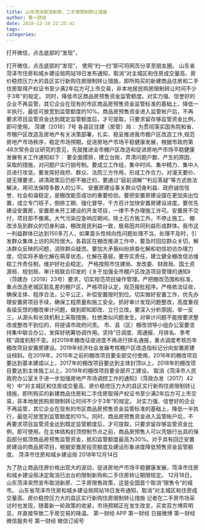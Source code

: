 ```yaml
---
title: 山东菏泽取消新房、二手房限制转让措施
author: 第一财经
date: 2018-12-18 22:25:41
tags: 
categories: 
---
```

打开微信，点击底部的“发现”，
<!-- more -->
打开微信，点击底部的“发现”，
使用“扫一扫”即可将网页分享至朋友圈。
山东省菏泽市住房和城乡建设局网站18日发布通知，取消“对主城区和住房成交量高、房价稳控压力大的县区实行新购住房限制转让措施，即所购买的新建商品住房和二手住房取得产权证书至少满2年后方可上市交易，非本地居民购房限制转让时间不少于3年”的规定。
同时，降低市区商品房预售资金监管额度。对实力强、信誉好的企业不再监管，其它企业在现有的市区商品房预售资金监管标准的基础上，降低一半执行，最低可放宽到监管额度的10%。商品房预售资金进入监管帐户后，不再要求项目监管资金达到既定监管额度后，才可提取，只要求留存够监管资金比例，即可使用。
菏建〔2018〕7号
各县区住建（房管）局：
为贯彻落实国务院和省、市棚户区改造及房地产有关决策部署，扎实、稳妥推进我市棚户区改造工作,规范房地产市场秩序，稳定市场预期，促进房地产市场平稳健康发展，根据市政府第48次常务会议研究的意见，先就推进全市棚户区改造和促进房地产市场平稳健康发展有关工作通知如下：
要全面摸排，建立台账，弄清问题户数、产生的原因、采取的措施，对问题户实行销号制。要成立工作组，集中时间、集中精力、集中人员进行攻坚。要发挥好政府、群众、法院三方作用，形成工作合力，对漫天要价、提无理要求，讲清政策后仍拒不搬迁的，要通过“庭前调解”“判后答疑”等方式依法解决，用司法保障多数人的公平。
安置房建设事关群众切身利益、政府诚信信誉、社会和谐稳定，是棚改能否成功的重要检验。要把安置房建设摆在更加突出位置，成立专门班子，倒排工期、强化督导，千方百计加快安置房建设进度。要优先建设安置房，安置房未开工建设的开发项目，一律不予办理施工许可。安置房不交付，项目部不撤离。大气污染应急响应期间，除土石方施工外，不停止施工。
棚改涉及到群众的切身利益，棚改居民利益一致，极易因共同利益形成群体。我市这一利益群体已达到150多万人，如果苗头性倾向性问题处理不当，处理不及时，引发群众集体上访的风险很大。各县区在棚改推进工作中，要及时回应群众关切，解决群众反映的问题，消除群众疑虑。要加大矛盾纠纷排查化解和初信初访办理力度，切实将矛盾化解在萌芽状态，化解在基层。要夯实责任，建立健全棚改信访维稳工作责任制，维护好社会稳定。
严格按照市住建局、发改委、财政局、国土资源局、规划局、审计局联合印发的《关于加强全市棚户区改造项目管理的通知》（菏建办〔2018〕23号）要求，切实规范项目操作管理。严把棚改范围和标准，重点改造老城区脏乱差的棚户区，严格项目认定，规范报批程序。严格依法征收，确保主体、程序合法，公平公正，补偿安置按时到位。切实做好安置工作，优先办理安置房项目手续，确保工程质量和施工安全。抓好审计发现问题整改，高度重视各级反馈的棚改审计问题，做到即知即改、立行立改。要深入分析原因，举一反三，从源头和长效机制上采取措施，杜绝类似问题发生。对审计问题不能按要求整改或整改不到位的，将提请市政府问责。
市、县（区）棚改领导小组办公室要坚持集中联合办公，发挥好统筹协调作用。坚持“日调度、周通报、月排名、季考核”调度机制不变。对2019年棚改征收进度不再进行排名通报，重点调度考核历年棚改项目安置房建设。2019年经济社会发展考核棚户区改造指标记分向安置房建设倾斜。在2019年，2015年之前的棚改项目要全部交付使用，2016年的棚改项目要达到基本建成以上，2017年的棚改项目要达到主体封顶以上，2018年的棚改项目要达到主体施工以上，2019年的棚改项目要全部开工建设。
取消《菏泽市人民政府办公室关于进一步加强房地产市场调控工作的通知》（菏政办发〔2017〕42号）中“对主城区和住房成交量高、房价稳控压力大的县区实行新购住房限制转让措施，即所购买的新建商品住房和二手住房取得产权证书至少满2年后方可上市交易，非本地居民购房限制转让时间不少于3年”的规定。
对实力强、信誉好的企业不再监管，其它企业在现有的市区商品房预售资金监管标准的基础上，降低一半执行，最低可放宽到监管额度的10%。同时，商品房预售资金进入监管帐户后，不再要求项目监管资金达到既定监管额度后，才可提取，只要求留存够监管资金比例，即可使用。在主体结构封顶控制节点之前，商品房预售人可以凭银行出具的保函部分抵顶商品房预售监管资金，抵扣监管额度最高为30%。对于具有回迁安置房建设的商品房项目，根据安置房投资额度及建设形象进度降低预售资金监管额度。
菏泽市住房和城乡建设局
2018年12月14日
 
 
为了防止商品住房价格出现大的波动，促进房地产市场平稳健康发展，菏泽市住房和城乡建设局决定取消已出台的限制新购和二手住房转让期限规定。
12月18日，山东菏泽突然宣布取消新房、二手房限售政策，这是全国首个取消“限售令”的城市。
山东省菏泽市住房和城乡建设局网站18日发布通知，取消“对主城区和住房成交量高、房价稳控压力大的县区实行新购住房限制转让措施
记者在二手房市场采访时也发现，随着新一轮政策的收紧，市场预期正在发生改变，买卖双方博弈明显，并直接导致二手房交易的降温。
第一财经
APP
第一财经
日报微博
第一财经
微信服务号
第一财经
微信订阅号
